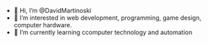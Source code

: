 - 👋 Hi, I’m @DavidMartinoski 
- 👀 I’m interested in web development, programming, game design, computer hardware.
- 🌱 I’m currently learning  ccomputer technology and automation
